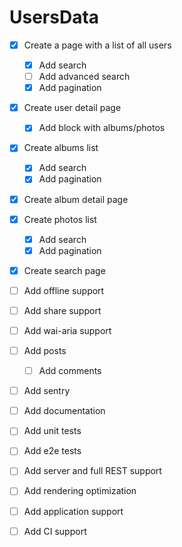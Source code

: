 # UsersData

- [x] Create a page with a list of all users
  - [x] Add search
  - [ ] Add advanced search
  - [x] Add pagination
  
- [x] Create user detail page
  - [x] Add block with albums/photos
  
- [X] Create albums list
  - [x] Add search
  - [x] Add pagination
  
- [x] Create album detail page

- [x] Create photos list
  - [x] Add search
  - [x] Add pagination

- [x] Create search page

- [ ] Add offline support

- [ ] Add share support

- [ ] Add wai-aria support

- [ ] Add posts
  - [ ] Add comments

- [ ] Add sentry

- [ ] Add documentation

- [ ] Add unit tests
- [ ] Add e2e tests

- [ ] Add server and full REST support

- [ ] Add rendering optimization

- [ ] Add application support

- [ ] Add CI support